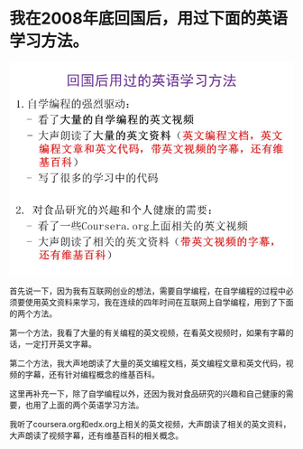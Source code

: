 # 我在2008年底回国后，用过下面的英语学习方法。

![](/images/章2-“不背单词”的真需求英语学习法/在2008年底回国后，用过下面的英语学习方法/幻灯片5.JPG)

首先说一下，因为我有互联网创业的想法，需要自学编程，在自学编程的过程中必须要使用英文资料来学习，我在连续的四年时间在互联网上自学编程，用到了下面的两个方法。

第一个方法，我看了大量的有关编程的英文视频，在看英文视频时，如果有字幕的话，一定打开英文字幕。

第二个方法，我大声地朗读了大量的英文编程文档，英文编程文章和英文代码，视频的字幕，还有针对编程概念的维基百科。

这里再补充一下，除了自学编程以外，还因为我对食品研究的兴趣和自己健康的需要，也用了上面的两个英语学习方法。

我听了coursera.org和edx.org上相关的英文视频，大声朗读了相关的英文资料，大声朗读了视频字幕，还有维基百科的相关概念。
